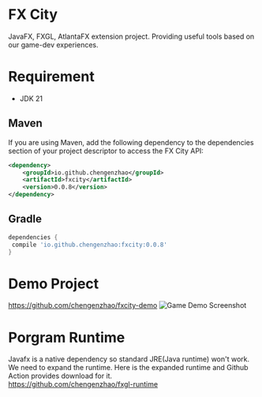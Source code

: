 # FX City

JavaFX, FXGL, AtlantaFX extension project. Providing useful tools based on our game-dev experiences.  

# Requirement

* JDK 21

## Maven
If you are using Maven, add the following dependency to the dependencies section of your project descriptor to access the FX City API:
```xml
<dependency>
    <groupId>io.github.chengenzhao</groupId>
    <artifactId>fxcity</artifactId>
    <version>0.0.8</version>
</dependency>
```

## Gradle
```groovy
dependencies {
 compile 'io.github.chengenzhao:fxcity:0.0.8'
}

```

# Demo Project
https://github.com/chengenzhao/fxcity-demo
![Game Demo Screenshot](https://github.com/chengenzhao/fxcity-demo/assets/5525436/70be792b-d454-4613-8280-60ca8e9c6335)
# Porgram Runtime
Javafx is a native dependency so standard JRE(Java runtime) won't work. We need to expand the runtime.
Here is the expanded runtime and Github Action provides download for it.  
https://github.com/chengenzhao/fxgl-runtime
